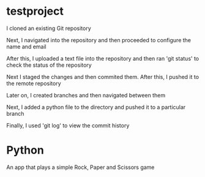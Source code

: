# testproject

I cloned an existing Git repository

Next, I navigated into the repository and then proceeded to configure the name and email

After this, I uploaded a text file into the repository and then ran 'git status' to check the status of the repository

Next I staged the changes and then commited them. After this, I pushed it to the remote repository

Later on, I created branches and then navigated between them

Next, I added a python file to the directory and pushed it to a particular branch

Finally, I used 'git log' to view the commit history

# Python

An app that plays a simple Rock, Paper and Scissors game
